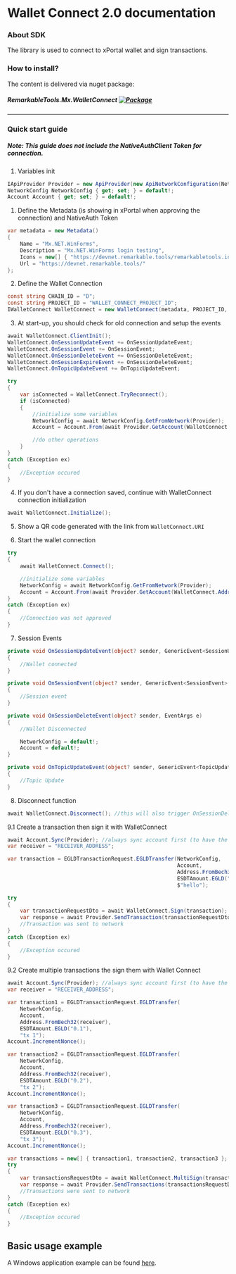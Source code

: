 # Wallet Connect 2.0 documentation

### About SDK
The library is used to connect to xPortal wallet and sign transactions.

### How to install?
The content is delivered via nuget package:
##### RemarkableTools.Mx.WalletConnect [![Package](https://img.shields.io/nuget/v/RemarkableTools.Mx.WalletConnect)](https://www.nuget.org/packages/RemarkableTools.Mx.WalletConnect/)

---

### Quick start guide
##### Note: This guide does not include the NativeAuthClient Token for connection.

1. Variables init
```csharp
IApiProvider Provider = new ApiProvider(new ApiNetworkConfiguration(Network.DevNet));
NetworkConfig NetworkConfig { get; set; } = default!;
Account Account { get; set; } = default!;
```

1. Define the Metadata (is showing in xPortal when approving the connection) and NativeAuth Token
```csharp
var metadata = new Metadata()
{
    Name = "Mx.NET.WinForms",
    Description = "Mx.NET.WinForms login testing",
    Icons = new[] { "https://devnet.remarkable.tools/remarkabletools.ico" },
    Url = "https://devnet.remarkable.tools/"
};
```

2. Define the Wallet Connection
```csharp
const string CHAIN_ID = "D";
const string PROJECT_ID = "WALLET_CONNECT_PROJECT_ID";
IWalletConnect WalletConnect = new WalletConnect(metadata, PROJECT_ID, CHAIN_ID);
```

3. At start-up, you should check for old connection and setup the events
```csharp
await WalletConnect.ClientInit();
WalletConnect.OnSessionUpdateEvent += OnSessionUpdateEvent;
WalletConnect.OnSessionEvent += OnSessionEvent;
WalletConnect.OnSessionDeleteEvent += OnSessionDeleteEvent;
WalletConnect.OnSessionExpireEvent += OnSessionDeleteEvent;
WalletConnect.OnTopicUpdateEvent += OnTopicUpdateEvent;

try
{
    var isConnected = WalletConnect.TryReconnect();
    if (isConnected)
    {
        //initialize some variables
        NetworkConfig = await NetworkConfig.GetFromNetwork(Provider);
        Account = Account.From(await Provider.GetAccount(WalletConnect.Address));

        //do other operations
    }
}
catch (Exception ex)
{
    //Exception occured
}
```

4. If you don't have a connection saved, continue with WalletConnect connection initialization
```csharp
await WalletConnect.Initialize();
```

5. Show a QR code generated with the link from `WalletConnect.URI`

6. Start the wallet connection
```csharp
try
{
    await WalletConnect.Connect(); 

    //initialize some variables
    NetworkConfig = await NetworkConfig.GetFromNetwork(Provider);
    Account = Account.From(await Provider.GetAccount(WalletConnect.Address));
}
catch (Exception ex)
{
    //Connection was not approved
}
```

7. Session Events
```csharp
private void OnSessionUpdateEvent(object? sender, GenericEvent<SessionUpdateEvent> @event)
{
    //Wallet connected
}

private void OnSessionEvent(object? sender, GenericEvent<SessionEvent> @event)
{
    //Session event
}

private void OnSessionDeleteEvent(object? sender, EventArgs e)
{
    //Wallet Disconnected

    NetworkConfig = default!;
    Account = default!;
}

private void OnTopicUpdateEvent(object? sender, GenericEvent<TopicUpdateEvent> @event)
{
    //Topic Update
}
```

8. Disconnect function
```csharp
await WalletConnect.Disconnect(); //this will also trigger OnSessionDeleteEvent
```

9.1 Create a transaction then sign it with WalletConnect
```csharp
await Account.Sync(Provider); //always sync account first (to have the latest nonce)
var receiver = "RECEIVER_ADDRESS";

var transaction = EGLDTransactionRequest.EGLDTransfer(NetworkConfig,
                                                      Account,
                                                      Address.FromBech32(receiver),
                                                      ESDTAmount.EGLD("1.5"),
                                                      $"hello");

try
{
    var transactionRequestDto = await WalletConnect.Sign(transaction);
    var response = await Provider.SendTransaction(transactionRequestDto);
    //Transaction was sent to network
}
catch (Exception ex)
{
    //Exception occured
}
```

9.2 Create multiple transactions the sign them with Wallet Connect
```csharp
await Account.Sync(Provider); //always sync account first (to have the latest nonce)
var receiver = "RECEIVER_ADDRESS";

var transaction1 = EGLDTransactionRequest.EGLDTransfer(
    NetworkConfig,
    Account,
    Address.FromBech32(receiver),
    ESDTAmount.EGLD("0.1"),
    "tx 1");
Account.IncrementNonce();

var transaction2 = EGLDTransactionRequest.EGLDTransfer(
    NetworkConfig,
    Account,
    Address.FromBech32(receiver),
    ESDTAmount.EGLD("0.2"),
    "tx 2");
Account.IncrementNonce();

var transaction3 = EGLDTransactionRequest.EGLDTransfer(
    NetworkConfig,
    Account,
    Address.FromBech32(receiver),
    ESDTAmount.EGLD("0.3"),
    "tx 3");
Account.IncrementNonce();

var transactions = new[] { transaction1, transaction2, transaction3 };
try
{
    var transactionsRequestDto = await WalletConnect.MultiSign(transactions);
    var response = await Provider.SendTransactions(transactionsRequestDto);
    //Transactions were sent to network
}
catch (Exception ex)
{
    //Exception occured
}
```

## Basic usage example
A Windows application example can be found [here](https://github.com/RemarkableTools/Mx.NET.Examples/tree/main/examples/WinForms).